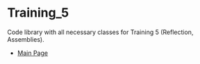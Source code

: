 # Training_5
Code library with all necessary classes for Training 5 (Reflection, Assemblies).

* [Main Page](https://github.com/PavloPustelnyk/Epam.Trainings)
